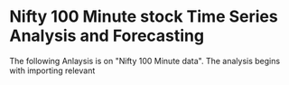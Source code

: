 # Nifty 100 Minute stock Time Series Analysis and Forecasting

The following Anlaysis is on "Nifty 100 Minute data". 
The analysis begins with importing relevant 
